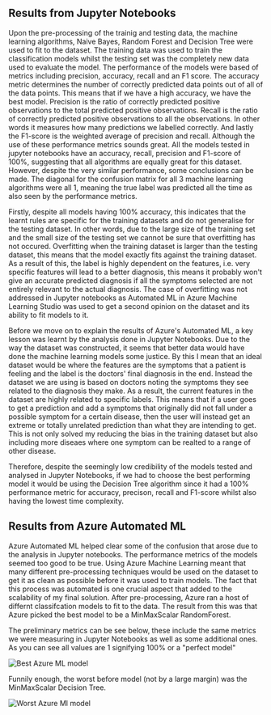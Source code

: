 
## Results from Jupyter Notebooks
Upon the pre-processing of the trainig and testing data, the machine learning algorithms, Naive Bayes, Random Forest and Decision Tree were used to fit to the dataset. The training data was used to train the classification models whilst the testing set was the completely new data used to evaluate the model. The performance of the models were based of metrics including precision, accuracy, recall and an F1 score. The accuracy metric determines the number of correctly predicted data points out of all of the data points. This means that if we have a high accuracy, we have the best model. Precision is the ratio of correctly predicted positive observations to the total predicted positive observations. Recall is the ratio of correctly predicted positive observations to all the observations. In other words it measures how many predictions we labelled correctly. And lastly the F1-score is the weighted average of precision and recall. Although the use of these performance metrics sounds great. All the models tested in jupyter notebooks have an accuracy, recall, precision and F1-score of 100%, suggesting that all algorithms are equally great for this dataset. However, despite the very similar performance, some conclusions can be made. The diagonal for the confusion matrix for all 3 machine learning algorithms were all 1, meaning the true label was predicted all the time as also seen by the performance metrics.

Firstly, despite all models having 100% accuracy, this indicates that the learnt rules are specific for the training datasets and do not generalise for the testing dataset. In other words, due to the large size of the training set and the small size of the testing set we cannot be sure that overfitting has not occured. Overfitting when the training dataset is larger than the testing dataset, this means that the model exactly fits against the training dataset. As a result of this, the label is highly dependent on the features, i.e. very specific features will lead to a better diagnosis, this means it probably won't give an accurate predicted diagnosis if all the symptoms selected are not entirely relevant to the actual diagnosis. The case of overfitting was not addressed in Jupyter notebooks as Automated ML in Azure Machine Learning Studio was used to get a second opinion on the dataset and its ability to fit models to it.

Before we move on to explain the results of Azure's Automated ML, a key lesson was learnt by the analysis done in Jupyter Notebooks. Due to the way the dataset was constructed, it seems that better data would have done the machine learning models some justice. By this I mean that an ideal dataset would be where the features are the symptoms that a patient is feeling and the label is the doctors' final diagnosis in the end. Instead the dataset we are using is based on doctors noting the symptoms they see related to the diagnosis they make. As a result, the current features in the dataset are highly related to specific labels. This means that if a user goes to get a prediction and add a symptoms that originally did not fall under a possible symptom for a certain disease, then the user will instead get an extreme or totally unrelated prediction than what they are intending to get. This is not only solved my reducing the bias in the training dataset but also including more diseaes where one symptom can be realted to a range of other disease.

Therefore, despite the seemingly low credibility of the models tested and analysed in Jupyter Notebooks, if we had to choose the best performing model it would be using the Decision Tree algorithm since it had a 100% performance metric for accuracy, precison, recall and F1-score whilst also having the lowest time complexity.

## Results from Azure Automated ML
Azure Automated ML helped clear some of the confusion that arose due to the analysis in Jupyter notebooks. The performance metrics of the models seemed too good to be true. Using Azure Machine Learning meant that many different pre-processing techniques would be used on the dataset to get it as clean as possible before it was used to train models. The fact that this process was automated is one crucial aspect that added to the scalability of my final solution. After pre-processing, Azure ran a host of differnt classifcation models to fit to the data. The result from this was that Azure picked the best model to be a MinMaxScalar RandomForest. 

The preliminary metrics can be see below, these include the same metrics we were measuring in Jupyter Notebooks as well as some additional ones. As you can see all values are 1 signifying 100% or a "perfect model"

![Best Azure ML model](https://github.com/yash-chaudhary/careSpot./blob/main/Azure%20Automated%20ML/model_runs/run_7/Screen%20Shot%202021-08-03%20at%204.18.07%20pm.png)

Funnily enough, the worst before model (not by a large margin) was the MinMaxScalar Decision Tree.

![Worst Azure Ml model](https://github.com/yash-chaudhary/careSpot./blob/main/Azure%20Automated%20ML/model_runs/run_24/Screen%20Shot%202021-08-03%20at%204.42.01%20pm.png)




